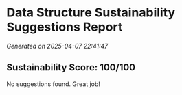 # Data Structure Sustainability Suggestions Report
_Generated on 2025-04-07 22:41:47_

## Sustainability Score: 100/100

No suggestions found. Great job!
